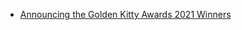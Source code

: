 - [Announcing the Golden Kitty Awards 2021 Winners](https://www.producthunt.com/stories/announcing-the-golden-kitty-awards-2021-winners)
